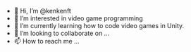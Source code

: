 - 👋 Hi, I’m @kenkenft
- 👀 I’m interested in video game programming
- 🌱 I’m currently learning how to code video games in Unity.
- 💞️ I’m looking to collaborate on ...
- 📫 How to reach me ...

<!---
kenkenft/kenkenft is a ✨ special ✨ repository because its `README.md` (this file) appears on your GitHub profile.
You can click the Preview link to take a look at your changes.
--->
